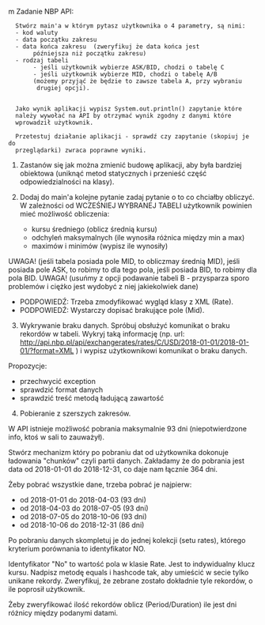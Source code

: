 m      Zadanie NBP API:
     
      Stwórz main'a w którym pytasz użytkownika o 4 parametry, są nimi:
      - kod waluty
      - data początku zakresu
      - data końca zakresu  (zweryfikuj że data końca jest
           późniejsza niż początku zakresu)
      - rodzaj tabeli
           - jeśli użytkownik wybierze ASK/BID, chodzi o tabelę C
           - jeśli użytkownik wybierze MID, chodzi o tabelę A/B
           (możemy przyjąć że będzie to zawsze tabela A, przy wybraniu
            drugiej opcji).
     
     
      Jako wynik aplikacji wypisz System.out.println() zapytanie które
      należy wywołać na API by otrzymać wynik zgodny z danymi które
      wprowadził użytkownik.
     
      Przetestuj działanie aplikacji - sprawdź czy zapytanie (skopiuj je do
      przeglądarki) zwraca poprawne wyniki.

1. Zastanów się jak można zmienić budowę aplikacji, aby była bardziej obiektowa (uniknąć metod statycznych i przenieść część odpowiedzialności na klasy).

2. Dodaj do main'a kolejne pytanie zadaj pytanie o to co chciałby obliczyć. W zależności od WCZEŚNIEJ WYBRANEJ TABELI użytkownik powinien mieć możliwość obliczenia:
    - kursu średniego (oblicz średnią kursu)
    - odchyleń maksymalnych (ile wynosiła różnica między min a max)
    - maximów i minimów (wypisz ile wynosiły)

UWAGA! (jeśli tabela posiada pole MID, to obliczmay średnią MID), jeśli posiada pole ASK, to robimy to dla tego pola, jeśli posiada BID, to robimy dla pola BID.
UWAGA! (usuńmy z opcji podawanie tabeli B - przysparza sporo problemów i ciężko jest wydobyć z niej jakiekolwiek dane)

- PODPOWIEDŹ: Trzeba zmodyfikować wygląd klasy z XML (Rate). 
- PODPOWIEDŹ: Wystarczy dopisać brakujące pole (Mid).

3. Wykrywanie braku danych. 
Spróbuj obsłużyć komunikat o braku rekordów w tabeli. Wykryj taką informację (np. url: http://api.nbp.pl/api/exchangerates/rates/C/USD/2018-01-01/2018-01-01/?format=XML )
i wypisz użytkownikowi komunikat o braku danych. 

Propozycje:
 - przechwycić exception
 - sprawdzić format danych
 - sprawdzić treść metodą ładującą zawartość

4. Pobieranie z szerszych zakresów. 

W API istnieje możliwość pobrania maksymalnie 93 dni (niepotwierdzone info, ktoś w sali to zauważył). 

Stwórz mechanizm który po pobraniu dat od użytkownika dokonuje ładowania "chunków" czyli partii danych.
Zakładamy że do pobrania jest data od 2018-01-01 do 2018-12-31, co daje nam łącznie 364 dni.

Żeby pobrać wszystkie dane, trzeba pobrać je najpierw:
- od 2018-01-01 do 2018-04-03 (93 dni)
- od 2018-04-03 do 2018-07-05 (93 dni)
- od 2018-07-05 do 2018-10-06 (93 dni)
- od 2018-10-06 do 2018-12-31 (86 dni)

Po pobraniu danych skompletuj je do jednej kolekcji (setu rates), którego kryterium porównania to identyfikator NO.

Identyfikator "No" to wartość pola w klasie Rate. Jest to indywidualny klucz kursu. 
Nadpisz metodę equals i hashcode tak, aby umieścić w secie tylko unikane rekordy. Zweryfikuj, że zebrane zostało dokładnie tyle rekordów, o ile poprosił użytkownik.

Żeby zweryfikować ilość rekordów oblicz (Period/Duration) ile jest dni różnicy między podanymi datami.
